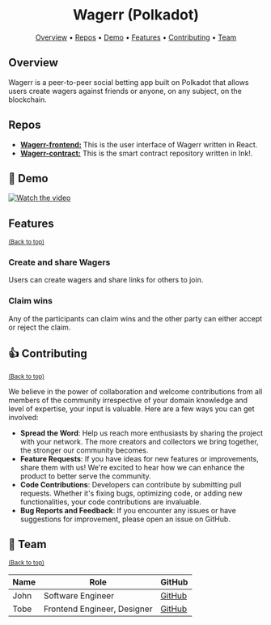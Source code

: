 <h1 align="center">
  Wagerr (Polkadot)
</h1>

<p align="center">
  <a href="#-overview">Overview</a> •
  <a href="#-repos">Repos</a> •
    <a href="#-demo">Demo</a> •
    <a href="#-features">Features</a> •
    <a href="#-contributing">Contributing</a> •
    <a href="#-team">Team</a>
</p>

## Overview

Wagerr is a peer-to-peer social betting app built on Polkadot that allows users create wagers against friends or anyone, on any subject, on the blockchain.

## Repos
- **[Wagerr-frontend:](https://github.com/Tobe0504/wager-project)** This is the user interface of Wagerr written in React.
- **[Wagerr-contract:](https://github.com/johnkayode/wagerr)** This is the smart contract repository written in Ink!.

## 🎥 Demo
[![Watch the video](https://i3.ytimg.com/vi/rBBk0K29X9c?si=GGu6tGFuhGlkeNd6/maxresdefault.jpg)](https://youtu.be/rBBk0K29X9c?si=GGu6tGFuhGlkeNd6)

## Features
<sup>[(Back to top)](#------------------------)</sup>

### Create and share Wagers

Users can create wagers and share links for others to join.

### Claim wins

Any of the participants can claim wins and the other party can either accept or reject the claim.


## 👍 Contributing

<sup>[(Back to top)](#------------------------)</sup>

We believe in the power of collaboration and welcome contributions from all members of the community irrespective of your domain knowledge and level of expertise,
your input is valuable.
Here are a few ways you can get involved:

- **Spread the Word**: Help us reach more enthusiasts by sharing the project with your network. The more creators and collectors we bring together, the stronger our community becomes.
- **Feature Requests**: If you have ideas for new features or improvements, share them with us! We're excited to hear how we can enhance the product to better serve the community.
- **Code Contributions**: Developers can contribute by submitting pull requests. Whether it's fixing bugs, optimizing code, or adding new functionalities, your code contributions are invaluable.
- **Bug Reports and Feedback**: If you encounter any issues or have suggestions for improvement, please open an issue on GitHub.

## 👥 Team

<sup>[(Back to top)](#------------------------)</sup>

| **Name**          | **Role**                                   | **GitHub**                                    |
| ----------------- | ------------------------------------------ | --------------------------------------------- |
| John              | Software Engineer                          | [GitHub](https://github.com/johnkayode)       |
| Tobe              | Frontend Engineer, Designer                | [GitHub](https://github.com/tobe0504)         |
